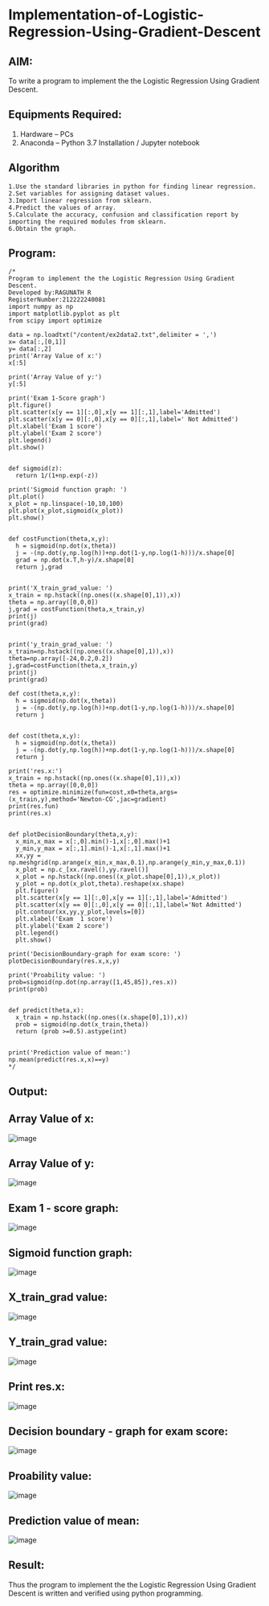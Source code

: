 # Implementation-of-Logistic-Regression-Using-Gradient-Descent

## AIM:
To write a program to implement the the Logistic Regression Using Gradient Descent.

## Equipments Required:
1. Hardware – PCs
2. Anaconda – Python 3.7 Installation / Jupyter notebook

## Algorithm
```
1.Use the standard libraries in python for finding linear regression.
2.Set variables for assigning dataset values.
3.Import linear regression from sklearn.
4.Predict the values of array.
5.Calculate the accuracy, confusion and classification report by importing the required modules from sklearn. 
6.Obtain the graph.
 ```

## Program:
```
/*
Program to implement the the Logistic Regression Using Gradient Descent.
Developed by:RAGUNATH R 
RegisterNumber:212222240081
import numpy as np
import matplotlib.pyplot as plt
from scipy import optimize

data = np.loadtxt("/content/ex2data2.txt",delimiter = ',')
x= data[:,[0,1]]
y= data[:,2]
print('Array Value of x:')
x[:5]

print('Array Value of y:')
y[:5]

print('Exam 1-Score graph')
plt.figure()
plt.scatter(x[y == 1][:,0],x[y == 1][:,1],label='Admitted')
plt.scatter(x[y == 0][:,0],x[y == 0][:,1],label=' Not Admitted')
plt.xlabel('Exam 1 score')
plt.ylabel('Exam 2 score')
plt.legend()
plt.show()


def sigmoid(z):
  return 1/(1+np.exp(-z))
  
print('Sigmoid function graph: ')
plt.plot()
x_plot = np.linspace(-10,10,100)
plt.plot(x_plot,sigmoid(x_plot))
plt.show()


def costFunction(theta,x,y):
  h = sigmoid(np.dot(x,theta))
  j = -(np.dot(y,np.log(h))+np.dot(1-y,np.log(1-h)))/x.shape[0]
  grad = np.dot(x.T,h-y)/x.shape[0]
  return j,grad


print('X_train_grad_value: ')
x_train = np.hstack((np.ones((x.shape[0],1)),x))
theta = np.array([0,0,0])
j,grad = costFunction(theta,x_train,y)
print(j)
print(grad)


print('y_train_grad_value: ')
x_train=np.hstack((np.ones((x.shape[0],1)),x))
theta=np.array([-24,0.2,0.2])
j,grad=costFunction(theta,x_train,y)
print(j)
print(grad)

def cost(theta,x,y):
  h = sigmoid(np.dot(x,theta))
  j = -(np.dot(y,np.log(h))+np.dot(1-y,np.log(1-h)))/x.shape[0]
  return j


def cost(theta,x,y):
  h = sigmoid(np.dot(x,theta))
  j = -(np.dot(y,np.log(h))+np.dot(1-y,np.log(1-h)))/x.shape[0]
  return j

print('res.x:')
x_train = np.hstack((np.ones((x.shape[0],1)),x))
theta = np.array([0,0,0])
res = optimize.minimize(fun=cost,x0=theta,args=(x_train,y),method='Newton-CG',jac=gradient)
print(res.fun)
print(res.x)


def plotDecisionBoundary(theta,x,y):
  x_min,x_max = x[:,0].min()-1,x[:,0].max()+1
  y_min,y_max = x[:,1].min()-1,x[:,1].max()+1
  xx,yy = np.meshgrid(np.arange(x_min,x_max,0.1),np.arange(y_min,y_max,0.1))
  x_plot = np.c_[xx.ravel(),yy.ravel()]
  x_plot = np.hstack((np.ones((x_plot.shape[0],1)),x_plot))
  y_plot = np.dot(x_plot,theta).reshape(xx.shape)
  plt.figure()
  plt.scatter(x[y == 1][:,0],x[y == 1][:,1],label='Admitted')
  plt.scatter(x[y == 0][:,0],x[y == 0][:,1],label='Not Admitted')
  plt.contour(xx,yy,y_plot,levels=[0])
  plt.xlabel('Exam  1 score')
  plt.ylabel('Exam 2 score')
  plt.legend()
  plt.show()

print('DecisionBoundary-graph for exam score: ')
plotDecisionBoundary(res.x,x,y)

print('Proability value: ')
prob=sigmoid(np.dot(np.array([1,45,85]),res.x))
print(prob)


def predict(theta,x):
  x_train = np.hstack((np.ones((x.shape[0],1)),x))
  prob = sigmoid(np.dot(x_train,theta))
  return (prob >=0.5).astype(int)


print('Prediction value of mean:')
np.mean(predict(res.x,x)==y)
*/
```

## Output:
## Array Value of x:
![image](https://github.com/Ragu-123/-Implementation-of-Logistic-Regression-Using-Gradient-Descent/assets/113915622/8b201df2-8da4-42d0-a0d2-af87c38e262d)
## Array Value of y:
![image](https://github.com/Ragu-123/-Implementation-of-Logistic-Regression-Using-Gradient-Descent/assets/113915622/c468e06d-b65e-4b39-aa2d-4a72ddd22d24)
## Exam 1 - score graph:
![image](https://github.com/Ragu-123/-Implementation-of-Logistic-Regression-Using-Gradient-Descent/assets/113915622/25c900fb-4d40-46e5-a25e-15c73d31b662)
## Sigmoid function graph:
![image](https://github.com/Ragu-123/-Implementation-of-Logistic-Regression-Using-Gradient-Descent/assets/113915622/1475a9b9-bbb0-401c-b50b-90b6ae88f225)
## X_train_grad value:
![image](https://github.com/Ragu-123/-Implementation-of-Logistic-Regression-Using-Gradient-Descent/assets/113915622/6b3d3292-0273-44bf-ac5a-0439f7595dfe)
## Y_train_grad value:
![image](https://github.com/Ragu-123/-Implementation-of-Logistic-Regression-Using-Gradient-Descent/assets/113915622/83f8a7be-603b-4b8d-8d42-b8a0822bfccc)
## Print res.x:
![image](https://github.com/Ragu-123/-Implementation-of-Logistic-Regression-Using-Gradient-Descent/assets/113915622/4d67b4e5-118a-4d44-a998-14aa0f4b8d24)
## Decision boundary - graph for exam score:
![image](https://github.com/Ragu-123/-Implementation-of-Logistic-Regression-Using-Gradient-Descent/assets/113915622/a93ea8b3-86df-4c5f-97e1-4faab5bf6d2c)
## Proability value:
![image](https://github.com/Ragu-123/-Implementation-of-Logistic-Regression-Using-Gradient-Descent/assets/113915622/8790b00c-77c4-49e8-b313-684d92e9fcca)
## Prediction value of mean:
![image](https://github.com/Ragu-123/-Implementation-of-Logistic-Regression-Using-Gradient-Descent/assets/113915622/898ccf3d-4c05-42c4-add6-6cf1c66946e6)



## Result:
Thus the program to implement the the Logistic Regression Using Gradient Descent is written and verified using python programming.

